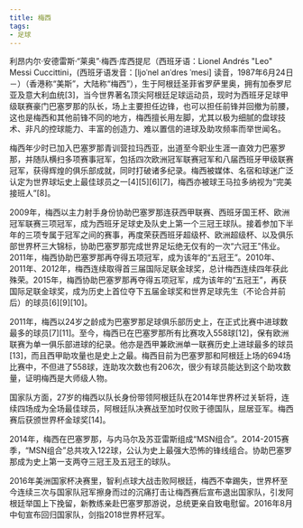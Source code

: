 ```yaml
---
title: 梅西
tags:
- 足球
---
```


利昂内尔·安德雷斯·“莱奥”·梅西·库西提尼（西班牙语：Lionel Andrés "Leo" Messi Cuccittini，(西班牙语发音：[ljoˈnel anˈdɾes ˈmesi]   读音，1987年6月24日－）（香港称“美斯”，大陆称“梅西”），生于阿根廷圣菲省罗萨里奥，拥有加泰罗尼亚及意大利血统[3]，当今世界著名顶尖阿根廷足球运动员，现时为西班牙足球甲级联赛豪门巴塞罗那的队长，场上主要担任边锋，也可以担任前锋并回撤为前腰，这也是梅西和其他前锋不同的地方，梅西擅长用左脚，尤其以极为细腻的盘球技术、非凡的控球能力、丰富的创造力、难以置信的进球及助攻频率而举世闻名。

梅西年少时已加入巴塞罗那青训营拉玛西亚，出道至今职业生涯一直效力巴塞罗那，并随队横扫多项赛事冠军，包括四次欧洲冠军联赛冠军和八届西班牙甲级联赛冠军，获得辉煌的俱乐部成就，同时打破诸多纪录。梅西被媒体、名宿和球迷广泛认定为世界球坛史上最佳球员之一[4][5][6][7]，梅西亦被球王马拉多纳视为“完美接班人”[8]。

2009年，梅西以主力射手身份协助巴塞罗那连获西甲联赛、西班牙国王杯、欧洲冠军联赛三项冠军，成为西班牙足球史及队史上第一个三冠王球队。接着参加下半年的三项专属于冠军之间的赛事，再度荣获西班牙超级杯、欧洲超级杯、以及俱乐部世界杯三大锦标，协助巴塞罗那完成世界足坛绝无仅有的一次“六冠王”伟业。2011年，梅西协助巴塞罗那再夺得五项冠军，成为该年的“五冠王”。2010年、2011年、2012年，梅西连续取得首三届国际足联金球奖，总计梅西连续四年获此殊荣。2015年，梅西协助巴塞罗那再夺得五项冠军，成为该年的“五冠王”，再获国际足联金球奖，成为历史上首位夺下五届金球奖和世界足球先生（不论合并前后）的球员[6][9][10]。

2011年，梅西以24岁之龄成为巴塞罗那足球俱乐部历史上，在正式比赛中进球数最多的球员[7][11]。至今，梅西已在巴塞罗那所有比赛攻入558球[12]，保有欧洲联赛为单一俱乐部进球的纪录。他亦是西甲兼欧洲单一联赛历史上进球最多的球员[13]，而且西甲助攻量也是史上之最。梅西目前为巴塞罗那和阿根廷上场的694场比赛中，不但进了558球，连助攻次数也有206次，很少有球员能达到这个助攻数量，证明梅西是大师级人物。

国家队方面，27岁的梅西以队长身份带领阿根廷队在2014年世界杯过关斩将，连续四场成为全场最佳球员，阿根廷队决赛战至加时仅败于德国队，屈居亚军。梅西赛后获颁世界杯金球奖[14]。

2014年，梅西在巴塞罗那，与内马尔及苏亚雷斯组成“MSN组合”。2014-2015赛季，“MSN组合”总共攻入122球，公认为史上最强大恐怖的锋线组合。协助巴塞罗那成为史上第一支两夺三冠王及五冠王的球队。

2016年美洲国家杯决赛里，智利点球大战击败阿根廷，梅西不幸踢失，世界杯至今连续三次与国家队冠军擦身而过的沉痛打击让梅西赛后宣布退出国家队，引发阿根廷举国上下挽留，新教练亲赴巴塞罗那游说，总统更亲自致电慰留。2016年8月中旬宣布回归国家队，剑指2018世界杯冠军。
